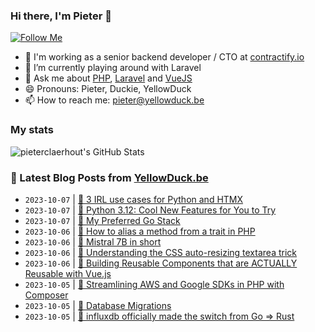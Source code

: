 ### Hi there, I'm Pieter 👋  
[![Follow Me](https://img.shields.io/github/followers/pieterclaerhout?label=Follow&style=social)](https://github.com/pieterclaerhout)

- 🏢 I'm working as a senior backend developer / CTO at [contractify.io](https://contractify.io)
- 🌱 I’m currently playing around with Laravel
- 💬 Ask me about [PHP](https://php.net), [Laravel](http://laravel.com) and [VueJS](https://vuejs.org)
- 😄 Pronouns: Pieter, Duckie, YellowDuck
- 📫 How to reach me: pieter@yellowduck.be

### My stats

![pieterclaerhout's GitHub Stats](https://github-readme-stats.vercel.app/api?username=pieterclaerhout&show_icons=true&count_private=true&line_height=40)

### 📩 Latest Blog Posts from [YellowDuck.be](https://www.yellowduck.be/)
<!-- BLOG-POST-LIST:START -->
- `2023-10-07` | [🔗 3 IRL use cases for Python and HTMX](https://www.yellowduck.be/posts/3-irl-use-cases-for-python-and-htmx)  
- `2023-10-07` | [🔗 Python 3.12: Cool New Features for You to Try](https://www.yellowduck.be/posts/python-3-12-cool-new-features-for-you-to-try)  
- `2023-10-07` | [🔗 My Preferred Go Stack](https://www.yellowduck.be/posts/my-preferred-go-stack)  
- `2023-10-06` | [🐥 How to alias a method from a trait in PHP](https://www.yellowduck.be/posts/how-to-alias-a-method-from-a-trait-in-php)  
- `2023-10-06` | [🔗 Mistral 7B in short](https://www.yellowduck.be/posts/mistral-7b-in-short)  
- `2023-10-06` | [🔗 Understanding the CSS auto-resizing textarea trick](https://www.yellowduck.be/posts/understanding-the-css-auto-resizing-textarea-trick)  
- `2023-10-06` | [🔗 Building Reusable Components that are ACTUALLY Reusable with Vue.js](https://www.yellowduck.be/posts/building-reusable-components-that-are-actually-reusable-with-vue-js)  
- `2023-10-05` | [🐥 Streamlining AWS and Google SDKs in PHP with Composer](https://www.yellowduck.be/posts/streamlining-aws-and-google-sdks-in-php-with-composer)  
- `2023-10-05` | [🔗 Database Migrations](https://www.yellowduck.be/posts/database-migrations)  
- `2023-10-05` | [🔗 influxdb officially made the switch from Go =&gt; Rust](https://www.yellowduck.be/posts/influxdb-officially-made-the-switch-from-go-rust)  

<!-- BLOG-POST-LIST:END -->
